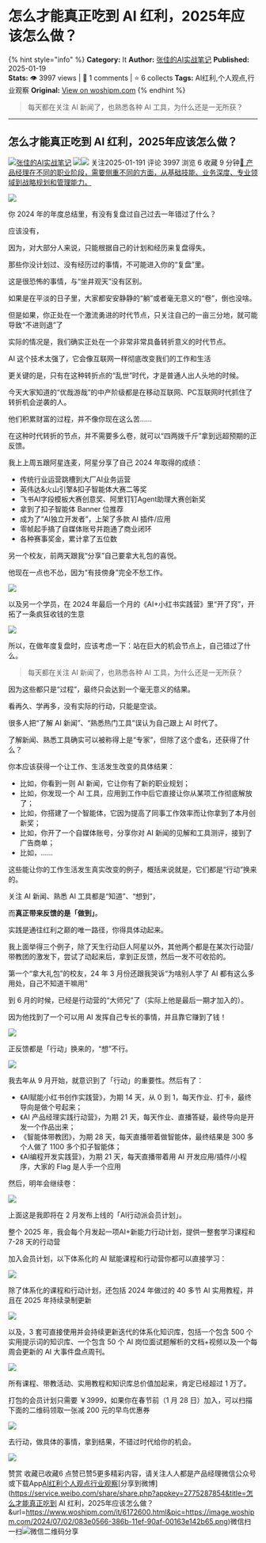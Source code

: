 # 怎么才能真正吃到 AI 红利，2025年应该怎么做？
{% hint style="info" %}
**Category:** It
**Author:** [张佳的AI实战笔记](https://www.woshipm.com/u/117955)
**Published:** 2025-01-19  
**Stats:** 👁️ 3997 views | 💬 1 comments | ⭐ 6 collects
**Tags:** AI红利,个人观点,行业观察
**Original:** [View on woshipm.com](https://www.woshipm.com/it/6172600.html)
{% endhint %}
> 每天都在关注 AI 新闻了，也熟悉各种 AI 工具，为什么还是一无所获？

---

## 怎么才能真正吃到 AI 红利，2025年应该怎么做？

[![](https://static.woshipm.com/view/woshipm_api_def_20230810123538_9460.png?imageView2/1/w/72/h/72/q/100)](https://www.woshipm.com/u/117955)[张佳的AI实战笔记](https://www.woshipm.com/u/117955) ![](https://static.woshipm.com/tag/1121_1@2x.png)![](https://static.woshipm.com/tag/1301_1@2x.png) 关注2025-01-191 评论 3997 浏览 6 收藏 9 分钟[🔗 产品经理在不同的职业阶段，需要侧重不同的方面，从基础技能、业务深度、专业领域到战略规划和管理能力。](https://ke.qidianla.com/courses/90pm)

![](https://image.woshipm.com/2024/07/02/083e0566-386b-11ef-90af-00163e142b65.png)

你 2024 年的年度总结里，有没有复盘过自己过去一年错过了什么？

应该没有，

因为，对大部分人来说，只能根据自己的计划和经历来复盘得失。

那些你没计划过、没有经历过的事情，不可能进入你的“复盘”里。

这是很恐怖的事情，与“坐井观天”没有区别。

如果是在平淡的日子里，大家都安安静静的“躺”或者毫无意义的“卷”，倒也没啥。

但是如果，你正处在一个激流勇进的时代节点，只关注自己的一亩三分地，就可能导致“不进则退”了

实际的情况是，我们确实正处在一个非常非常具备转折意义的时代节点。

AI 这个技术太强了，它会像互联网一样彻底改变我们的工作和生活

更关键的是，只有在这种转折点的“乱世”时代，才是普通人出人头地的时候。

今天大家知道的“优哉游哉”的中产阶级都是在移动互联网、PC互联网时代抓住了转折机会逆袭的人。

他们积累财富的过程，并不像你现在这么苦……

在这种时代转折的节点，并不需要多么卷，就可以“四两拨千斤”拿到远超预期的正反馈。

我上上周五跟阿星连麦，阿星分享了自己 2024 年取得的成绩：

*   传统行业运营跳槽到大厂AI业务运营
*   英伟达&火山引擎&扣子智能体大赛二等奖
*   飞书AI字段模板大赛创意奖、阿里钉钉Agent助理大赛创新奖
*   拿到了扣子智能体 Banner 位推荐
*   成为了“AI独立开发者”，上架了多款 AI 插件/应用
*   零帧起手搞了自媒体账号并跑通了商业闭环
*   各种赛事奖金，累计拿了五位数

另一个校友，前两天跟我“分享”自己要拿大礼包的喜悦。

他现在一点也不怂，因为“有技傍身”完全不愁工作。

![](https://image.woshipm.com/wp-files/2025/01/UB0uiuqVYJgDgJwSBOIc.png)

以及另一个学员，在 2024 年最后一个月的《AI+小红书实践营》里“开了窍”，开拓了一条疯狂收钱的生意

![](https://image.woshipm.com/wp-files/2025/01/C0qORxfyPveY94FIi9Tf.png)

所以，在做年度复盘时，应该考虑一下：站在巨大的机会节点上，自己错过了什么。

> 每天都在关注 AI 新闻了，也熟悉各种 AI 工具，为什么还是一无所获？

因为这些都只是“过程”，最终只会达到一个毫无意义的结果。

看再久、学再多，没有实际的行动，只能是空谈。

很多人把“了解 AI 新闻”、“熟悉热门工具”误认为自己跟上 AI 时代了。

了解新闻、熟悉工具确实可以被称得上是“专家”，但除了这个虚名，还获得了什么？

你本应该获得一个让工作、生活发生改变的具体结果：

*   比如，你看到一则 AI 新闻，它让你有了新的职业规划；
*   比如，你发现一个 AI 工具，应用到工作中后它直接让你从某项工作彻底解放了；
*   比如，你搭建了一个智能体，它因为提高了同事工作效率而让你拿到了本月创新奖；
*   比如，你开了一个自媒体账号，分享你对 AI 新闻的见解和工具测评，接到了广告商单；
*   比如，……

这些能让你的工作生活发生真实改变的例子，概括来说就是，它们都是“行动”换来的。

关注 AI 新闻、熟悉 AI 工具都是“知道”、“想到”，

而**真正带来反馈的是「做到」**。

实践是通往红利之巅的唯一路径，你得具体动起来。

我上面举得三个例子，除了天生行动巨人阿星以外，其他两个都是在某次行动营/带教团的激发下，尝试了动起来后，拿到正反馈，然后一发不可收拾的。

第一个“拿大礼包”的校友，24 年 3 月份还跟我哭诉“为啥别人学了 AI 都有这么多用处，自己不知道干嘛用”

到 6 月的时候，已经是行动营的“大师兄”了（实际上他是最后一期才加入的）。

因为他找到了一个可以用 AI 发挥自己专长的事情，并且靠它赚到了钱！

![](https://image.woshipm.com/wp-files/2025/01/5jsNIG3UTQtKKYS4WcF3.png)

正反馈都是「行动」换来的，“想”不行。

![](https://image.woshipm.com/wp-files/2025/01/kXCxi40wZS9xi5lrqCDB.png)

我去年从 9 月开始，就意识到了「行动」的重要性。然后有了：

*   《AI赋能小红书创作实践营》，为期 14 天，从 0 到 1，每天作业、打卡，最终导向是做个号起来；
*   《AI 产品经理实践行动营》，为期 21 天，每天作业、直播答疑，最终导向是开发一个作品出来；
*   《智能体带教团》，为期 28 天，每天直播带着做智能体，最终结果是 300 多个人做了 1100 多个扣子智能体；
*   《AI编程开发实践营》，为期 21 天，每天直播带着用 AI 开发应用/插件/小程序，大家的 Flag 是人手一个应用

然后，明年会继续卷：

![](https://image.woshipm.com/wp-files/2025/01/yYnpKGsgCsDxZYQkUZHI.png)

上面这是我即将在 2 月发布上线的「AI行动派会员计划」。

整个 2025 年，我会每个月发起一项AI+新能力行动计划，提供一整套学习课程和 7-28 天的行动营

加入会员计划，以下体系化的 AI 赋能课程和行动营你都可以直接学习：

![](https://image.woshipm.com/wp-files/2025/01/7E0OjzsJuWGwdHriZkXd.png)

除了体系化的课程和行动计划，还包括 2024 年做过的 40 多节 AI 实用教程，并且在 2025 年持续录制更新

![](https://image.woshipm.com/wp-files/2025/01/6N574XnIhX78hygfqEC0.png)

以及，3 套可直接使用并会持续更新迭代的体系化知识库，包括一个包含 500 个实用提示词的知识库、一个包含 50 个 AI 岗位面试题解析的文档+视频以及一个每周会更新的 AI 大事件盘点周刊。

![](https://image.woshipm.com/wp-files/2025/01/yhPhcWsRvcMiSon3v3Jm.png)

所有课程、带教活动、实用教程和知识库总价值加起来，肯定已经超过 1 万了。

打包的会员计划只需要 ￥3999，如果你在春节前（1 月 28 日）加入，可以扫描下面的二维码领取一张减 200 元的早鸟优惠券

![](https://image.woshipm.com/wp-files/2025/01/hBkOGzmkzaLjkmUZujEy.png)

去行动，做具体的事情，拿到结果，不错过时代给你的机会。

![](https://image.woshipm.com/wp-files/2025/01/O2KXckQSeOMgOp9DqsI6.png)

赞赏 收藏已收藏6 点赞已赞5更多精彩内容，请关注人人都是产品经理微信公众号或下载App[AI红利](https://www.woshipm.com/tag/ai%e7%ba%a2%e5%88%a9)[个人观点](https://www.woshipm.com/tag/%e4%b8%aa%e4%ba%ba%e8%a7%82%e7%82%b9)[行业观察](https://www.woshipm.com/tag/%e8%a1%8c%e4%b8%9a%e8%a7%82%e5%af%9f)[分享到微博](https://service.weibo.com/share/share.php?appkey=2775287854&title=怎么才能真正吃到 AI 红利，2025年应该怎么做？&url=https://www.woshipm.com/it/6172600.html&pic=https://image.woshipm.com/2024/07/02/083e0566-386b-11ef-90af-00163e142b65.png)微信扫一扫![微信二维码](https://api.pwmqr.com/qrcode/create/?url=https://www.woshipm.com/it/6172600.html)分享